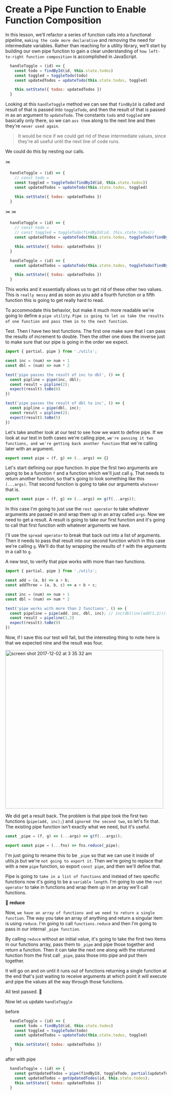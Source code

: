 # Create a Pipe Function to Enable Function Composition

In this lesson, we’ll refactor a series of function calls into a functional pipeline, `making the code more declarative` and removing the need for intermediate variables. Rather than reaching for a utility library, we’ll start by building our own pipe function to gain a clear understanding of `how left-to-right function composition` is accomplished in JavaScript.

```javascript
  handleToggle = (id) => {
    const todo = findById(id, this.state.todos)
    const toggled = toggleTodo(todo)
    const updatedTodos = updateTodo(this.state.todos, toggled)

    this.setState({ todos: updatedTodos })
  }
```

Looking at this `handleToggle` method we can see that `findById` is called and result of that is passed into `toggleTodo`, and then the result of that is passed in as an argument to `updateTodo`. The constants `todo` and `toggled` are basically only there, so we can `ass them` along to the next line and then they're `never used again`.

> It would be nice if we could get rid of these intermediate values, since they're all useful until the next line of code runs.

We could do this by nesting our calls.

:scissors:
```javascript
  handleToggle = (id) => {
    // const todo = 
    const toggled = toggleTodo(findById(id, this.state.todos))
    const updatedTodos = updateTodo(this.state.todos, toggled)

    this.setState({ todos: updatedTodos })
  }
```

:scissors: :scissors:
```javascript
  handleToggle = (id) => {
    // const todo = 
    // const toggled = toggleTodo(findById(id, this.state.todos))
    const updatedTodos = updateTodo(this.state.todos, toggleTodo(findById(id, this.state.todos))

    this.setState({ todos: updatedTodos })
  }
```

```javascript
  handleToggle = (id) => {
    const updatedTodos = updateTodo(this.state.todos, toggleTodo(findById(id, this.state.todos))

    this.setState({ todos: updatedTodos })
  }
```

This works and it essentially allows us to get rid of these other two values. This is `really messy` and as soon as you add a fourth function or a fifth function this is going to get really hard to read.

To accommodate this behavior, but make it much more readable we're going to define a `pipe utility`.  `Pipe is going to let us take the results of one function and pass them in to the next function`.

Test. Then I have two test functions. The first one make sure that I can pass the results of increment to double. Then the other one does the inverse just to make sure that our pipe is going in the order we expect.

```javascript
import { partial, pipe } from './utils';

const inc = (num) => num + 1
const dbl = (num) => num * 2

test('pipe passes the result of inc to dbl', () => {
  const pipline = pipe(inc, dbl);
  const result = pipline(2);
  expect(result).toBe(6)
})

test('pipe passes the result of dbl to inc', () => {
  const pipline = pipe(dbl, inc);
  const result = pipline(2);
  expect(result).toBe(5)
})
```

Let's take another look at our test to see how we want to define pipe. If we look at our test in both cases we're calling pipe, `we're passing it two functions, and we're getting back another function` that we're calling later with an argument.

```javascript
export const pipe = (f, g) => (...args) => {}
```
Let's start defining our pipe function. In pipe the first two arguments are going to be a function `f` and a function which we'll just call `g`. That needs to return another function, so that's going to look something like this `(...args)`. That second function is going to take our arguments `whatever` that is.

```javascript
export const pipe = (f, g) => (...args) => g(f(...args));
```

In this case I'm going to just use the `rest operator` to take whatever arguments are passed in and wrap them up in an array called `args`. Now we need to get a result. A result is going to take our first function and it's going to call that first function with whatever arguments we have.

I'll use the `spread operator` to break that back out into a list of arguments. Then it needs to pass that result into our second function which in this case we're calling `g`. We'll do that by wrapping the results of `f` with the arguments in a call to `g`.

A new test, to verify that pipe works with more than two functions.

```javascript
import { partial, pipe } from './utils';

const add = (a, b) => a + b;
const addThree = (a, b, c) => a + b + c;

const inc = (num) => num + 1
const dbl = (num) => num * 2

test('pipe works with more than 2 functions', () => {
  const pipeline = pipe(add, inc, dbl, inc); // inc(dbl(inc(add(1,2))))
  const result = pipeline(1,2)
  expect(result).toBe(9)
})
```
Now, if I save this our test will fail, but the interesting thing to note here is that we expected nine and the result was four.

<img width="493" alt="screen shot 2017-12-02 at 3 35 32 am" src="https://user-images.githubusercontent.com/5876481/33515019-e9fa314a-d711-11e7-9850-6ccfaeae3703.png">

We did get a result back. The problem is that pipe took the first two functions (`pipe(add, inc);`) and `ignored the second two`, so let's fix that. The existing pipe function isn't exactly what we need, but it's useful.

```javascript
const _pipe = (f, g) => (...args) => g(f(...args));

export const pipe = (...fns) => fns.reduce(_pipe);
```
I'm just going to rename this to be `_pipe` so that we can use it inside of utils.js but we're `not going to export it`. Then we're going to replace that with a new `pipe` function, so export `const pipe`, and then we'll define that.

Pipe is going to `take in a list of functions` and instead of two specific functions now it's going to be a `variable length`. I'm going to use the `rest operator` to take in functions and wrap them up in an array we'll call functions.

:flags: **reduce**

Now, `we have an array of functions and we need to return a single function`. The way you take an array of anything and return a singular item is using `reduce`. I'm going to call `functions.reduce` and then I'm going to pass in our internal `_pipe function`.

By calling `reduce` without an initial value, it's going to take the first two items in our functions array, pass them to `_pipe` and pipe those together and return a function. Then it can take the next one along with the returned function from the first call `_pipe`, pass those into pipe and put them together.

It will go on and on until it runs out of functions returning a single function at the end that's just waiting to receive arguments at which point it will execute and pipe the values all the way through those functions.

All test passed. :clap:

Now let us update `handleToggle`

before
```javascript
  handleToggle = (id) => {
    const todo = findById(id, this.state.todos)
    const toggled = toggleTodo(todo)
    const updatedTodos = updateTodo(this.state.todos, toggled)

    this.setState({ todos: updatedTodos })
  }
```

after with pipe
```javascript
  handleToggle = (id) => {
    const getUpdatedTodos = pipe(findById, toggleTodo, partial(updateTodo, this.state.todos));
    const updatedTodos = getUpdatedTodos(id, this.state.todos);
    this.setState({ todos: updatedTodos })
  }
```
